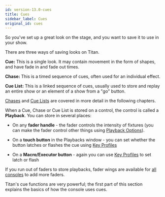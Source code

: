 ```yaml
---
id: version-13.0-cues
title: Cues
sidebar_label: Cues
original_id: cues
---
```


So you've set up a great look on the stage, and you want to save it to
use in your show.

There are three ways of saving looks on Titan.

**Cue:** This is a single look. It may contain movement in the form of
shapes, and have fade in and fade out times.

**Chase:** This is a timed sequence of cues, often used for an
individual effect.

**Cue List:** This is a linked sequence of cues, usually used to store
and replay an entire show or an element of a show from a "go" button.

[Chases](chases.md) and [Cue Lists](cue-lists.md) are covered in more detail in the following
chapters.

When a Cue, Chase or Cue List is stored on a control, the control is
called a **Playback**. You can store in several places:

-   On any **fader handle** - the fader controls the intensity of
    fixtures (you can make the fader control other things using [Playback
    Options](cues/playback-options.md)).

-   On a **touch button** in the Playbacks window - you can set whether
    the button latches or flashes the cue using [Key Profiles](system-settings/key-profiles.md)

-   On a **Macro/Executor button** - again you can use [Key Profiles](system-settings/key-profiles.md) to
    set latch or flash

If you run out of faders to store playbacks, fader wings are available
for [all consoles](about-the-consoles.md) to add more faders.

Titan's cue functions are very powerful; the first part of this section
explains the basics of how the console uses cues.